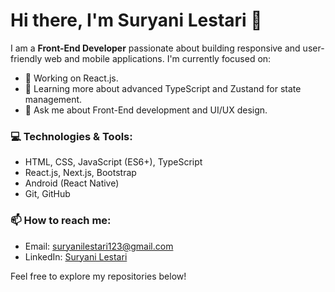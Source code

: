 <!--
**sles1401/sles1401** is a ✨ _special_ ✨ repository because its `README.md` (this file) appears on your GitHub profile.

Here are some ideas to get you started:

- 🔭 I’m currently working on ...
- 🌱 I’m currently learning ...
- 👯 I’m looking to collaborate on ...
- 🤔 I’m looking for help with ...
- 💬 Ask me about ...
- 📫 How to reach me: ...
- 😄 Pronouns: ...
- ⚡ Fun fact: ...
-->
# Hi there, I'm Suryani Lestari 👋

I am a **Front-End Developer** passionate about building responsive and user-friendly web and mobile applications. I'm currently focused on:

- 🔭 Working on React.js.
- 🌱 Learning more about advanced TypeScript and Zustand for state management.
- 💬 Ask me about Front-End development and UI/UX design.

### 💻 Technologies & Tools:
- HTML, CSS, JavaScript (ES6+), TypeScript
- React.js, Next.js, Bootstrap
- Android (React Native)
- Git, GitHub

### 📫 How to reach me:
- Email: [suryanilestari123@gmail.com](mailto:suryanilestari123@gmail.com)
- LinkedIn: [Suryani Lestari](https://linkedin.com/in/suryani-lestari)

Feel free to explore my repositories below!
